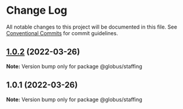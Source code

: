 # Change Log

All notable changes to this project will be documented in this file.
See [Conventional Commits](https://conventionalcommits.org) for commit guidelines.

## [1.0.2](https://github.com/alexandr-kim-vl/test-monorepo/compare/@globus/staffing@1.0.1...@globus/staffing@1.0.2) (2022-03-26)

**Note:** Version bump only for package @globus/staffing





## 1.0.1 (2022-03-26)

**Note:** Version bump only for package @globus/staffing
